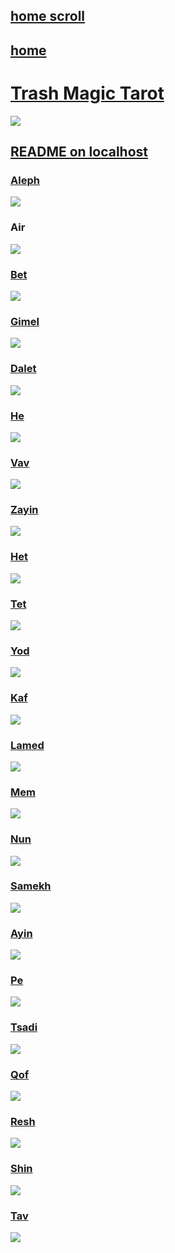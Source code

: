 ## [home scroll](scrolls/home)

## [home](index.html)

# [Trash Magic Tarot](https://github.com/LafeLabs/trashmagicmedia/tree/main/tarot)

![](https://raw.githubusercontent.com/LafeLabs/trashmagicmedia/main/tarot/images/qrcode-quantumartdotorg.png)

## [README on localhost](http://localhost/tarot/user.php?scroll=README.md)

### [Aleph](https://en.wikipedia.org/wiki/Aleph)

 ![](https://raw.githubusercontent.com/LafeLabs/trashmagicmedia/main/tarot/images/iconpage-aleph.svg)

### Air

![](https://raw.githubusercontent.com/LafeLabs/trashmagicmedia/main/tarot/images/iconpage-air.svg)

### [Bet](https://en.wikipedia.org/wiki/Bet_(letter))

 ![](https://raw.githubusercontent.com/LafeLabs/trashmagicmedia/main/tarot/images/iconpage-bet.svg)

### [Gimel](https://en.wikipedia.org/wiki/Gimel)

 ![](https://raw.githubusercontent.com/LafeLabs/trashmagicmedia/main/tarot/images/iconpage-gimel.svg)

### [Dalet](https://en.wikipedia.org/wiki/Dalet)

 ![](https://raw.githubusercontent.com/LafeLabs/trashmagicmedia/main/tarot/images/iconpage-dalet.svg)

### [He](https://en.wikipedia.org/wiki/He_(letter))

 ![](https://raw.githubusercontent.com/LafeLabs/trashmagicmedia/main/tarot/images/iconpage-he.svg)

### [Vav](https://en.wikipedia.org/wiki/Waw_(letter))

 ![](https://raw.githubusercontent.com/LafeLabs/trashmagicmedia/main/tarot/images/iconpage-vav.svg)

### [Zayin](https://en.wikipedia.org/wiki/Zayin)

 ![](https://raw.githubusercontent.com/LafeLabs/trashmagicmedia/main/tarot/images/iconpage-zayin.svg)

### [Het](https://en.wikipedia.org/wiki/Heth)

 ![](https://raw.githubusercontent.com/LafeLabs/trashmagicmedia/main/tarot/images/iconpage-het.svg)

### [Tet](https://en.wikipedia.org/wiki/Teth)

 ![](https://raw.githubusercontent.com/LafeLabs/trashmagicmedia/main/tarot/images/iconpage-tet.svg)

### [Yod](https://en.wikipedia.org/wiki/Yodh)

 ![](https://raw.githubusercontent.com/LafeLabs/trashmagicmedia/main/tarot/images/iconpage-yod.svg)

### [Kaf](https://en.wikipedia.org/wiki/Kaph)

 ![](https://raw.githubusercontent.com/LafeLabs/trashmagicmedia/main/tarot/images/iconpage-kaf.svg)

### [Lamed](https://en.wikipedia.org/wiki/Lamedh)

 ![](https://raw.githubusercontent.com/LafeLabs/trashmagicmedia/main/tarot/images/iconpage-lamed.svg)

### [Mem](https://en.wikipedia.org/wiki/Mem)

 ![](https://raw.githubusercontent.com/LafeLabs/trashmagicmedia/main/tarot/images/iconpage-mem.svg)

### [Nun](https://en.wikipedia.org/wiki/Nun_(letter))

 ![](https://raw.githubusercontent.com/LafeLabs/trashmagicmedia/main/tarot/images/iconpage-nun.svg)

### [Samekh](https://en.wikipedia.org/wiki/Samekh)

 ![](https://raw.githubusercontent.com/LafeLabs/trashmagicmedia/main/tarot/images/iconpage-samekh.svg)

### [Ayin](https://en.wikipedia.org/wiki/Ayin)

 ![](https://raw.githubusercontent.com/LafeLabs/trashmagicmedia/main/tarot/images/iconpage-ayin.svg)

### [Pe](https://en.wikipedia.org/wiki/Pe_(Semitic_letter))

 ![](https://raw.githubusercontent.com/LafeLabs/trashmagicmedia/main/tarot/images/iconpage-pe.svg)

### [Tsadi](https://en.wikipedia.org/wiki/Tsade)

 ![](https://raw.githubusercontent.com/LafeLabs/trashmagicmedia/main/tarot/images/iconpage-tsadi.svg)

### [Qof](https://en.wikipedia.org/wiki/Qoph)

 ![](https://raw.githubusercontent.com/LafeLabs/trashmagicmedia/main/tarot/images/iconpage-qof.svg)

### [Resh](https://en.wikipedia.org/wiki/Resh)

 ![](https://raw.githubusercontent.com/LafeLabs/trashmagicmedia/main/tarot/images/iconpage-resh.svg)

### [Shin](https://en.wikipedia.org/wiki/Shin_(letter))

 ![](https://raw.githubusercontent.com/LafeLabs/trashmagicmedia/main/tarot/images/iconpage-shin.svg)

### [Tav](https://en.wikipedia.org/wiki/Taw)

 ![](https://raw.githubusercontent.com/LafeLabs/trashmagicmedia/main/tarot/images/iconpage-tav.svg)



